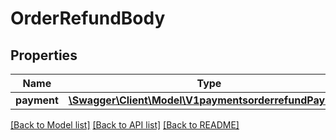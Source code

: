 # OrderRefundBody

## Properties
Name | Type | Description | Notes
------------ | ------------- | ------------- | -------------
**payment** | [**\Swagger\Client\Model\V1paymentsorderrefundPayment**](V1paymentsorderrefundPayment.md) |  | [optional] 

[[Back to Model list]](../../README.md#documentation-for-models) [[Back to API list]](../../README.md#documentation-for-api-endpoints) [[Back to README]](../../README.md)

